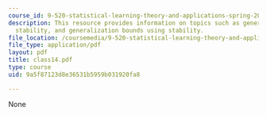```yaml
---
course_id: 9-520-statistical-learning-theory-and-applications-spring-2006
description: This resource provides information on topics such as generalization Bounds,
  stability, and generalization bounds using stability.
file_location: /coursemedia/9-520-statistical-learning-theory-and-applications-spring-2006/9a5f87123d8e36531b5959b031920fa8_class14.pdf
file_type: application/pdf
layout: pdf
title: class14.pdf
type: course
uid: 9a5f87123d8e36531b5959b031920fa8

---
```

None